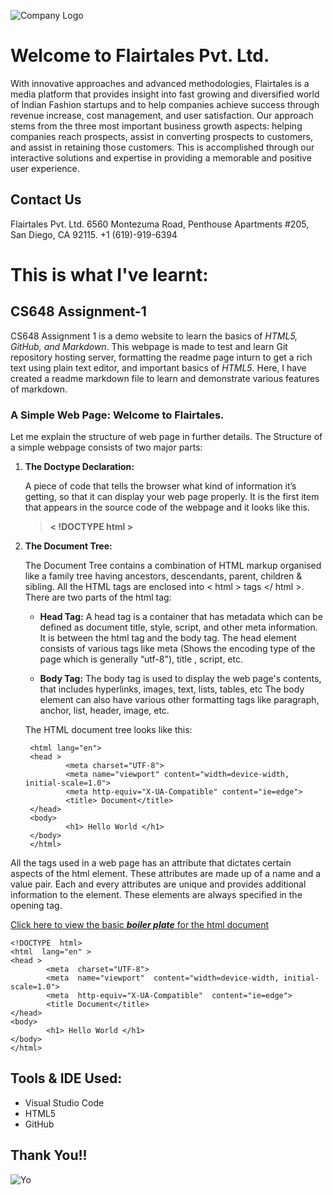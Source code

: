 ![Company Logo](https://www.designevo.com/res/templates/thumb_small/blue-and-green-circular-fish-company.png)

# Welcome to Flairtales Pvt. Ltd.
With innovative approaches and advanced methodologies, Flairtales is a media platform that provides insight into fast growing and diversified world of Indian Fashion startups and to help companies achieve success through revenue increase, cost management, and user satisfaction. Our approach stems from the three most important business growth aspects: helping companies reach prospects, assist in converting prospects to customers, and assist in retaining those customers. This is accomplished through our interactive solutions and expertise in providing a memorable and positive user experience.

## Contact Us
Flairtales Pvt. Ltd.
6560 Montezuma Road, 
Penthouse Apartments #205, 
San Diego, CA 92115.
+1 (619)-919-6394

# This is what I've learnt:

## CS648 Assignment-1

CS648 Assignment 1 is a demo website to learn the basics of _HTML5, GitHub, and Markdown_. This webpage is made to test and learn Git repository hosting server, formatting the readme page inturn to get a rich text using plain text editor, and important basics of _HTML5_.
Here, I have created a readme markdown file to learn and demonstrate various features of markdown.

### A Simple Web Page: Welcome to Flairtales.
Let me explain the structure of web page in further details. The Structure of a simple webpage consists of two major parts:

1. **The Doctype Declaration:**

	A piece of code that tells the browser what kind of information it’s getting, so that it can display your web page properly. It is the first item that appears in the source code of the webpage and it looks like this.  
	> **< !DOCTYPE  html >**
	
2. **The Document Tree:**

	The Document Tree contains a combination of HTML markup organised like a family tree having ancestors, descendants, parent, children & sibling. All the HTML tags are enclosed into < html > tags </ html >. 
There are two parts of the html tag:

	* **Head Tag:** A head tag is a container that has metadata which can be defined as document title, style, script, and other meta information. It is between the html tag and the body tag.
	The head element consists of various tags like meta (Shows the encoding type of the page which is generally “utf-8"), title , script, etc.

	* **Body Tag:** The body tag is used to display the web page's contents, that includes hyperlinks, images, text, lists, tables, etc The body element can also have various other formatting tags like paragraph, anchor, list, header, image, etc.

	The HTML document tree looks like this:
	
		<html lang="en"> 
		<head > 
				<meta charset="UTF-8"> 
				<meta name="viewport" content="width=device-width, initial-scale=1.0"> 
				<meta http-equiv="X-UA-Compatible" content="ie=edge"> 
				<title> Document</title> 
		</head>
		<body>
				<h1> Hello World </h1> 
		</body> 
		</html>
		
All the tags used in a web page has an attribute that dictates certain aspects of the html element. These attributes are made up of a name and a value pair. Each and every attributes are unique and provides additional information to the element. These elements are always specified in the opening tag.

[Click here to view the basic **_boiler plate_** for the html document](https://gist.githubusercontent.com/KashishDesai/ca911c33febfc25d68b506821058202c/raw/352e718059bef9077d88819dfa4e3cb11df345e2/boilerPlate.txt) 

	<!DOCTYPE  html>
	<html  lang="en" >
	<head >
			<meta  charset="UTF-8">
			<meta  name="viewport"  content="width=device-width, initial-scale=1.0">
			<meta  http-equiv="X-UA-Compatible"  content="ie=edge">
			<title Document</title>
	</head>
	<body>
			<h1> Hello World </h1>
	</body>
	</html>

## Tools & IDE Used:

* Visual Studio Code
* HTML5
* GitHub

## Thank You!!
![Yo](https://emojipedia-us.s3.dualstack.us-west-1.amazonaws.com/thumbs/240/facebook/200/sign-of-the-horns_1f918.png)
